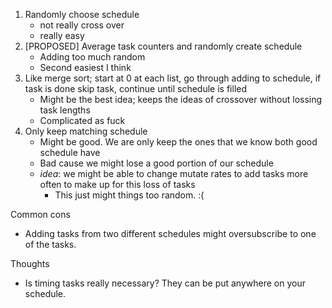 1.  Randomly choose schedule
    -   not really cross over
    -   really easy
2.  [PROPOSED] Average task counters and randomly create schedule
    -   Adding too much random
    -   Second easiest I think
3.  Like merge sort; start at 0 at each list, go through adding to schedule, if
    task is done skip task, continue until schedule is filled
    -   Might be the best idea; keeps the ideas of crossover without lossing task
        lengths
    -   Complicated as fuck
4.  Only keep matching schedule
    -   Might be good. We are only keep the ones that we know both good schedule
        have
    -   Bad cause we might lose a good portion of our schedule
    -   _idea_: we might be able to change mutate rates to add tasks more often
        to make up for this loss of tasks
        -    This just might things too random. :(


Common cons
-   Adding tasks from two different schedules might oversubscribe to one of the
    tasks.

Thoughts
-   Is timing tasks really necessary? They can be put anywhere on your schedule. 
    
